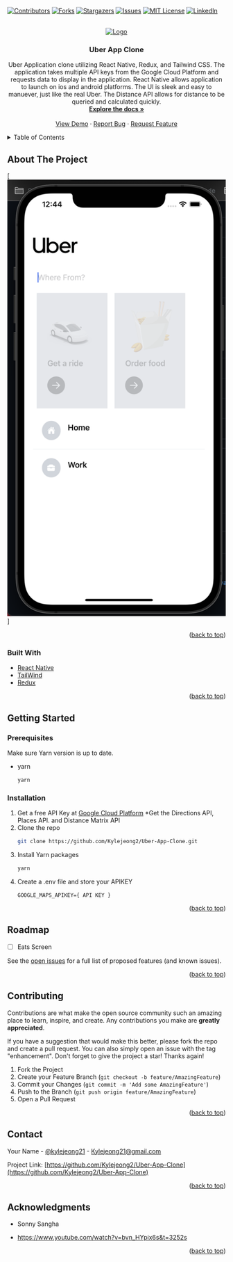 <div id="top"></div>

[![Contributors][contributors-shield]][contributors-url]
[![Forks][forks-shield]][forks-url]
[![Stargazers][stars-shield]][stars-url]
[![Issues][issues-shield]][issues-url]
[![MIT License][license-shield]][license-url]
[![LinkedIn][linkedin-shield]][linkedin-url]

<!-- Change Repo Name and Project Description -->

<!-- PROJECT LOGO -->
<br />
<div align="center">
  <a href="https://github.com/Kylejeong2/Uber-App-Clone">
    <img src="https://links.papareact.com/gzs" alt="Logo" width="200" height="80">
  </a>

<h3 align="center">Uber App Clone</h3>

  <p align="center">
    Uber Application clone utilizing React Native, Redux, and Tailwind CSS. The application takes multiple API keys from the Google Cloud Platform and requests data to display in the application. React Native allows application to launch on ios and android platforms. The UI is sleek and easy to manuever, just like the real Uber. The Distance API allows for distance to be queried and calculated quickly. 
    <br />
    <a href="https://github.com/Kylejeong2/Uber-App-Clone"><strong>Explore the docs »</strong></a>
    <br />
    <br />
    <a href="https://github.com/Kylejeong2/Uber-App-Clone">View Demo</a>
    ·
    <a href="https://github.com/Kylejeong2/Uber-App-Clone/issues">Report Bug</a>
    ·
    <a href="https://github.com/Kylejeong2/Uber-App-Clone/issues">Request Feature</a>
  </p>
</div>


<!-- TABLE OF CONTENTS -->
<details>
  <summary>Table of Contents</summary>
  <ol>
    <li>
      <a href="#about-the-project">About The Project</a>
      <ul>
        <li><a href="#built-with">Built With</a></li>
      </ul>
    </li>
    <li>
      <a href="#getting-started">Getting Started</a>
      <ul>
        <li><a href="#prerequisites">Prerequisites</a></li>
        <li><a href="#installation">Installation</a></li>
      </ul>
    </li>
    <li><a href="#roadmap">Roadmap</a></li>
    <li><a href="#contributing">Contributing</a></li>
    <li><a href="#contact">Contact</a></li>
    <li><a href="#acknowledgments">Acknowledgments</a></li>
  </ol>
</details>

<!-- ABOUT THE PROJECT -->
## About The Project

[![Product Name Screen Shot][product-screenshot]]

<p align="right">(<a href="#top">back to top</a>)</p>


### Built With

* [React Native](https://reactnative.dev/)
* [TailWind](https://tailwindcss.com/)
* [Redux](https://redux.js.org/)

<p align="right">(<a href="#top">back to top</a>)</p>


<!-- GETTING STARTED -->
## Getting Started

### Prerequisites

Make sure Yarn version is up to date.
* yarn
  ```sh
  yarn
  ```

### Installation

1. Get a free API Key at [Google Cloud Platform](https://cloud.google.com/gcp?utm_source=google&utm_medium=cpc&utm_campaign=na-US-all-en-dr-bkws-all-all-trial-e-dr-1011347&utm_content=text-ad-none-any-DEV_c-CRE_491349594127-ADGP_Desk%20%7C%20BKWS%20-%20EXA%20%7C%20Txt%20~%20Google%20Cloud%20Platform%20Core-KWID_43700064423315751-kwd-26415313501&utm_term=KW_google%20cloud%20platform-ST_google%20cloud%20platform&gclid=Cj0KCQjw_7KXBhCoARIsAPdPTfheUdc_NxykUkd7X9pkRmgDsa74iMuQ5u1yroqPDkVny6hOgSf1NOYaArEuEALw_wcB&gclsrc=aw.ds) *Get the Directions API, Places API. and Distance Matrix API
2. Clone the repo
   ```sh
   git clone https://github.com/Kylejeong2/Uber-App-Clone.git
   ```
3. Install Yarn packages
   ```sh
   yarn
   ```
4. Create a .env file and store your APIKEY
   ```
   GOOGLE_MAPS_APIKEY={ API KEY }
   ```

<p align="right">(<a href="#top">back to top</a>)</p>


<!-- ROADMAP -->
## Roadmap

- [ ] Eats Screen 

See the [open issues](https://github.com/Kylejeong2/Uber-App-Clone/issues) for a full list of proposed features (and known issues).

<p align="right">(<a href="#top">back to top</a>)</p>



<!-- CONTRIBUTING -->
## Contributing

Contributions are what make the open source community such an amazing place to learn, inspire, and create. Any contributions you make are **greatly appreciated**.

If you have a suggestion that would make this better, please fork the repo and create a pull request. You can also simply open an issue with the tag "enhancement".
Don't forget to give the project a star! Thanks again!

1. Fork the Project
2. Create your Feature Branch (`git checkout -b feature/AmazingFeature`)
3. Commit your Changes (`git commit -m 'Add some AmazingFeature'`)
4. Push to the Branch (`git push origin feature/AmazingFeature`)
5. Open a Pull Request

<p align="right">(<a href="#top">back to top</a>)</p>


<!-- CONTACT -->
## Contact

Your Name - [@kylejeong21](https://twitter.com/kylejeong21) - Kylejeong21@gmail.com

Project Link: [https://github.com/Kylejeong2/Uber-App-Clone](https://github.com/Kylejeong2/Uber-App-Clone)

<p align="right">(<a href="#top">back to top</a>)</p>

<!-- ACKNOWLEDGMENTS -->
## Acknowledgments

* Sonny Sangha 
- https://www.youtube.com/watch?v=bvn_HYpix6s&t=3252s

<p align="right">(<a href="#top">back to top</a>)</p>


<!-- MARKDOWN LINKS & IMAGES -->
<!-- https://www.markdownguide.org/basic-syntax/#reference-style-links -->
[contributors-shield]: https://img.shields.io/github/contributors/Kylejeong2/Uber-App-Clone.svg?style=for-the-badge
[contributors-url]: https://github.com/Kylejeong2/Uber-App-Clone/graphs/contributors
[forks-shield]: https://img.shields.io/github/forks/Kylejeong2/Uber-App-Clone.svg?style=for-the-badge
[forks-url]: https://github.com/Kylejeong2/Uber-App-Clone/network/members
[stars-shield]: https://img.shields.io/github/stars/Kylejeong2/Uber-App-Clone.svg?style=for-the-badge
[stars-url]: https://github.com/Kylejeong2/Uber-App-Clone/stargazers
[issues-shield]: https://img.shields.io/github/issues/Kylejeong2/Uber-App-Clone.svg?style=for-the-badge
[issues-url]: https://github.com/Kylejeong2/Uber-App-Clone/issues
[license-shield]: https://img.shields.io/github/license/Kylejeong2/Uber-App-Clone.svg?style=for-the-badge
[license-url]: https://github.com/Kylejeong2/Uber-App-Clone/blob/master/LICENSE.txt
[linkedin-shield]: https://img.shields.io/badge/-LinkedIn-black.svg?style=for-the-badge&logo=linkedin&colorB=555
[linkedin-url]: https://linkedin.com/in/kyle-jeong/
[product-screenshot]: images/screenshot.png
